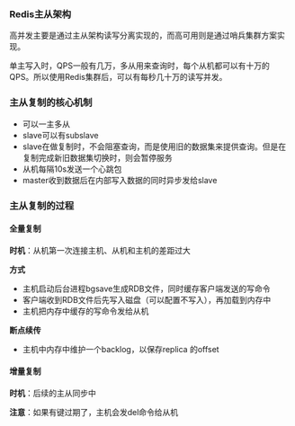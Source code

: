 ### Redis主从架构

高并发主要是通过主从架构读写分离实现的，而高可用则是通过哨兵集群方案实现。

单主写入时，QPS一般有几万，多从用来查询时，每个从机都可以有十万的QPS。所以使用Redis集群后，可以有每秒几十万的读写并发。

### 主从复制的核心机制

- 可以一主多从
- slave可以有subslave
- slave在做复制时，不会阻塞查询，而是使用旧的数据集来提供查询。但是在复制完成新旧数据集切换时，则会暂停服务
- 从机每隔10s发送一个心跳包
- master收到数据后在内部写入数据的同时异步发给slave

### 主从复制的过程

#### 全量复制

**时机**：从机第一次连接主机、从机和主机的差距过大

**方式**

- 主机启动后台进程bgsave生成RDB文件，同时缓存客户端发送的写命令
- 客户端收到RDB文件后先写入磁盘（可以配置不写入），再加载到内存中
- 主机把内存中缓存的写命令发给从机

**断点续传**

- 主机中内存中维护一个backlog，以保存replica 的offset

#### 增量复制

**时机**：后续的主从同步中

**注意**：如果有键过期了，主机会发del命令给从机





































